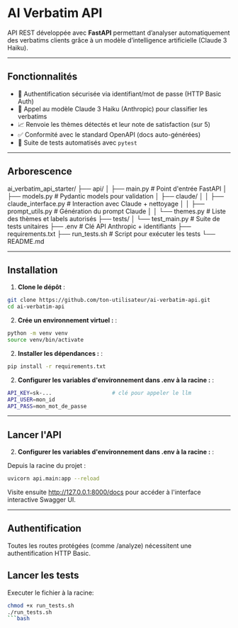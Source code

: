 # AI Verbatim API

API REST développée avec **FastAPI** permettant d’analyser automatiquement des verbatims clients grâce à un modèle d’intelligence artificielle (Claude 3 Haiku).

---

## Fonctionnalités

- 🔐 Authentification sécurisée via identifiant/mot de passe (HTTP Basic Auth)
- 🧠 Appel au modèle Claude 3 Haiku (Anthropic) pour classifier les verbatims
- 📈 Renvoie les thèmes détectés et leur note de satisfaction (sur 5)
- ✅ Conformité avec le standard OpenAPI (docs auto-générées)
- 🧪 Suite de tests automatisés avec `pytest`

---

## Arborescence

ai_verbatim_api_starter/
├── api/
│ ├── main.py # Point d'entrée FastAPI
│ ├── models.py # Pydantic models pour validation
│ ├── claude/
│ │ ├── claude_interface.py # Interaction avec Claude + nettoyage
│ │ ├── prompt_utils.py # Génération du prompt Claude
│ │ └── themes.py # Liste des thèmes et labels autorisés
├── tests/
│ └── test_main.py # Suite de tests unitaires
├── .env # Clé API Anthropic + identifiants
├── requirements.txt
├── run_tests.sh # Script pour exécuter les tests
└── README.md


---

## Installation

1. **Clone le dépôt** :

```bash
git clone https://github.com/ton-utilisateur/ai-verbatim-api.git
cd ai-verbatim-api
```

2. **Crée un environnement virtuel :** :

```bash
python -m venv venv
source venv/bin/activate
```

2. **Installer les dépendances :** :

```bash
pip install -r requirements.txt
```

2. **Configurer les variables d'environnement dans .env à la racine :** :

```bash
API_KEY=sk-...                   # clé pour appeler le llm
API_USER=mon_id                  
API_PASS=mon_mot_de_passe        
```
---

## Lancer l'API

2. **Configurer les variables d'environnement dans .env à la racine :** :

Depuis la racine du projet :

```bash
uvicorn api.main:app --reload
```
Visite ensuite http://127.0.0.1:8000/docs pour accéder à l'interface interactive Swagger UI.

---

## Authentification

Toutes les routes protégées (comme /analyze) nécessitent une authentification HTTP Basic.

## Lancer les tests

Executer le fichier à la racine:
```bash
chmod +x run_tests.sh
./run_tests.sh
```bash

